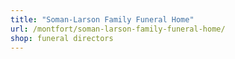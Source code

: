 ```yaml
---
title: "Soman-Larson Family Funeral Home"
url: /montfort/soman-larson-family-funeral-home/
shop: funeral directors
---
```

